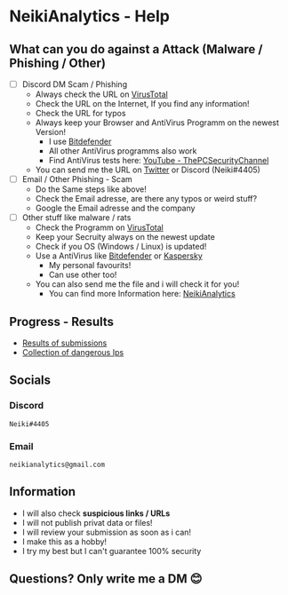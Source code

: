 # NeikiAnalytics - Help

## What can you do against a Attack (Malware / Phishing / Other)

- [ ] Discord DM Scam / Phishing
    - Always check the URL on [VirusTotal](https://virustotal.com)
    - Check the URL on the Internet, If you find any information!
    - Check the URL for typos
    - Always keep your Browser and AntiVirus Programm on the newest Version!
        - I use [Bitdefender](https://www.bitdefender.com/)
        - All other AntiVirus programms also work
        - Find AntiVirus tests here: [YouTube - ThePCSecurityChannel](https://www.youtube.com/c/thepcsecuritychannel)
    - You can send me the URL on [Twitter](https://twitter.com/neiki__) or Discord (Neiki#4405)
- [ ] Email / Other Phishing - Scam
    - Do the Same steps like above!
    - Check the Email adresse, are there any typos or weird stuff?
    - Google the Email adresse and the company
- [ ] Other stuff like malware / rats
    - Check the Programm on [VirusTotal](https://virustotal.com)
    - Keep your Secruity always on the newest update
    - Check if you OS (Windows / Linux) is updated!
    - Use a AntiVirus like [Bitdefender](https://www.bitdefender.com/) or [Kaspersky](https://www.kaspersky.com/)
        - My personal favourits! 
        - Can use other too!
    - You can also send me the file and i will check it for you!
        - You can find more Information here: [NeikiAnalytics](https://github.com/neikidev/neikianalytics)

## Progress - Results

- [Results of submissions](https://github.com/NeikiDev/NeikiAnalytics/tree/main/results)
- [Collection of dangerous Ips](https://github.com/NeikiDev/NeikiAnalytics/tree/main/suspicious-ips)

## Socials

### Discord
```
Neiki#4405 
```

### Email
```
neikianalytics@gmail.com 
```

## Information
- I will also check **suspicious links / URLs**
- I will not publish privat data or files!
- I will review your submission as soon as i can!
- I make this as a hobby!
- I try my best but I can't guarantee 100% security

## Questions? Only write me a DM 😊